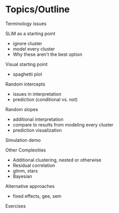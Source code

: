 # Topics/Outline

Terminology issues

SLiM as a starting point

- ignore cluster
- model every cluster
- Why these aren't the best option

Visual starting point

- spaghetti plot

Random intercepts

- issues in interpretation
- prediction (conditional vs. not)

Random slopes

- additional interpretation
- compare to results from modeling every cluster
- prediction visualization

Simulation demo

Other Complexities

- Additional clustering, nested or otherwise
- Residual correlation
- glmm, stars
- Bayesian

Alternative approaches

- fixed effects, gee, sem


Exercises